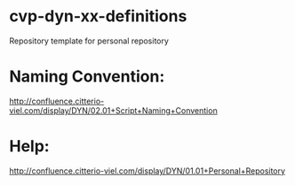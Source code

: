 # cvp-dyn-xx-definitions
Repository template for personal repository

# Naming Convention:
http://confluence.citterio-viel.com/display/DYN/02.01+Script+Naming+Convention

# Help:
http://confluence.citterio-viel.com/display/DYN/01.01+Personal+Repository


